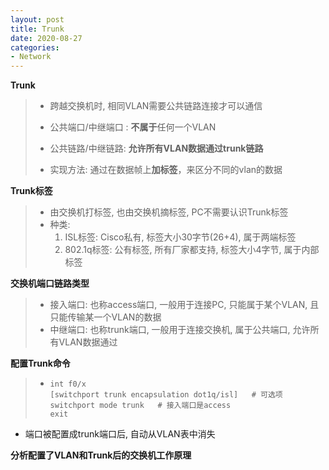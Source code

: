 ```yaml
---
layout: post
title: Trunk
date: 2020-08-27
categories:
- Network
---
```

**Trunk**

> * 跨越交换机时, 相同VLAN需要公共链路连接才可以通信
> * 公共端口/中继端口 :  **不属于**任何一个VLAN
>
> * 公共链路/中继链路:  **允许所有VLAN数据通过trunk链路**
>
> * 实现方法:  通过在数据帧上**加标签**，来区分不同的vlan的数据

**Trunk标签**

> * 由交换机打标签, 也由交换机摘标签, PC不需要认识Trunk标签
> * 种类: 
>   1. ISL标签: Cisco私有, 标签大小30字节(26+4), 属于两端标签
>   2. 802.1q标签: 公有标签, 所有厂家都支持, 标签大小4字节, 属于内部标签

**交换机端口链路类型**

> * 接入端口:  也称access端口, 一般用于连接PC, 只能属于某个VLAN, 且只能传输某一个VLAN的数据
> * 中继端口:  也称trunk端口, 一般用于连接交换机, 属于公共端口, 允许所有VLAN数据通过

**配置Trunk命令**

> * ```
>   int f0/x
>   [switchport trunk encapsulation dot1q/isl]   # 可选项
>   switchport mode trunk   # 接入端口是access
>   exit
>   ```

* 端口被配置成trunk端口后, 自动从VLAN表中消失

**分析配置了VLAN和Trunk后的交换机工作原理**
